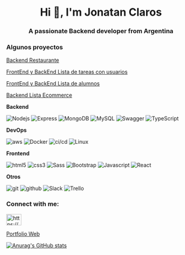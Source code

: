 <h1 align="center">Hi 👋, I'm Jonatan Claros</h1>
<h3 align="center">A passionate Backend developer from Argentina</h3>


<h3 align="left">Algunos proyectos</h3>

[Backend Restaurante](https://github.com/jonatan-c/acamica-sprint1)

[FrontEnd y BackEnd Lista de tareas con usuarios](https://github.com/jonatan-c/crud-login-mern-servidor)

[FrontEnd y BackEnd Lista de alumnos](https://github.com/jonatan-c/rest-api-mongodb-cliente)

[Backend Lista Ecommerce](https://github.com/jonatan-c/ecommerce-api)





<p>  
 
 **Backend**
    <p> 
    <img alt="Nodejs" src="https://img.shields.io/badge/-Nodejs-43853d?style=flat-square&logo=Node.js&logoColor=white" />
    <img alt="Express" src="https://img.shields.io/badge/-Express-000000?style=flat-square&logo=Node.js&logoColor=white" />
    <img alt="MongoDB" src="https://img.shields.io/badge/-MongoDB-13aa52?style=flat-square&logo=mongodb&logoColor=white" />
    <img alt="MySQL" src="https://img.shields.io/badge/-MySQL-4479A1?style=flat-square&logo=mysql&logoColor=white" />
    <img alt="Swagger" src="https://img.shields.io/badge/-Swagger-85EA2D?style=flat-square&logo=swagger&logoColor=white" />
    <img alt="TypeScript" src="https://img.shields.io/badge/-TypeScript-007ACC?style=flat-square&logo=typescript&logoColor=white" /> 
    </p>
    
 **DevOps**
    <p> 
    <img alt="aws" src="https://img.shields.io/badge/-AWS-43853d?style=flat-square&logo=AWS&logoColor=white" />
    <img alt="Docker" src="https://img.shields.io/badge/-Docker-13aa52?style=flat-square&logo=Docker&logoColor=white" />
    <img alt="ci/cd" src="https://img.shields.io/badge/-CI/CD-000000?style=flat-square&logo=CICD&logoColor=white" />
    <img alt="Linux" src="https://img.shields.io/badge/-Linux-13aa52?style=flat-square&logo=linux&logoColor=white" />
    </p>
 
**Frontend**
    <p> 
    <img alt="html5" src="https://img.shields.io/badge/-HTML5-E34F26?style=flat-square&logo=html5&logoColor=white" />
    <img alt="css3" src="https://img.shields.io/badge/-CSS-1572B6?style=flat-square&logo=css3&logoColor=white" />
    <img alt="Sass" src="https://img.shields.io/badge/-Sass-CC6699?style=flat-square&logo=sass&logoColor=white" />
    <img alt="Bootstrap" src="https://img.shields.io/badge/-Bootstrap-7952B3?style=flat-square&logo=bootstrap&logoColor=white" />
    <img alt="Javascript" src="https://img.shields.io/badge/-Javascript-F7DF1E?style=flat-square&logo=javascript&logoColor=white" />
    <img alt="React" src="https://img.shields.io/badge/-React-45b8d8?style=flat-square&logo=react&logoColor=white" />
    </p>   

**Otros**
    <p> 
    <img alt="git" src="https://img.shields.io/badge/-Git-F05032?style=flat-square&logo=git&logoColor=white" />
    <img alt="github" src="https://img.shields.io/badge/-Github-F05032?style=flat-square&logo=github&logoColor=white" />
    <img alt="Slack" src="https://img.shields.io/badge/-Slack-4A154B?style=flat-square&logo=slack&logoColor=white" />
    <img alt="Trello" src="https://img.shields.io/badge/-Trello-0052CC?style=flat-square&logo=trello&logoColor=white" />
    </p>
</p>


<h3 align="left">Connect with me:</h3>
<p align="left">
<a href="https://linkedin.com/in/https://www.linkedin.com/in/jonatan-claros/" target="blank"><img align="center" src="https://raw.githubusercontent.com/rahuldkjain/github-profile-readme-generator/master/src/images/icons/Social/linked-in-alt.svg" alt="https://www.linkedin.com/in/jonatan-claros/" height="30" width="40" /></a>
</p>

[Portfolio Web](https://portfolio-jonatan-claros.netlify.app/)




[![Anurag's GitHub stats](https://github-readme-stats.vercel.app/api?username=jonatan-c)](https://github.com/jonatan-c/github-readme-stats) 

 



<!--   <img alt="TypeScript" src="https://img.shields.io/badge/-TypeScript-007ACC?style=flat-square&logo=typescript&logoColor=white" />
  <img alt="redux" src="https://img.shields.io/badge/-Redux-764ABC?style=flat-square&logo=redux&logoColor=white" /> -->
<!-- ![Anurag's GitHub stats](https://github-readme-stats.vercel.app/api?username=anuraghazra&show_icons=true&theme=radical) -->
